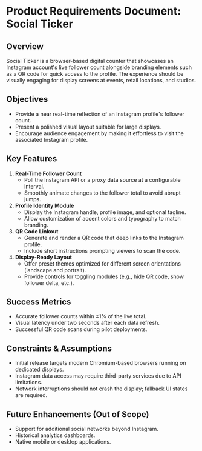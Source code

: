 # Product Requirements Document: Social Ticker

## Overview
Social Ticker is a browser-based digital counter that showcases an Instagram account's live follower count alongside branding elements such as a QR code for quick access to the profile. The experience should be visually engaging for display screens at events, retail locations, and studios.

## Objectives
- Provide a near real-time reflection of an Instagram profile's follower count.
- Present a polished visual layout suitable for large displays.
- Encourage audience engagement by making it effortless to visit the associated Instagram profile.

## Key Features
1. **Real-Time Follower Count**
   - Poll the Instagram API or a proxy data source at a configurable interval.
   - Smoothly animate changes to the follower total to avoid abrupt jumps.
2. **Profile Identity Module**
   - Display the Instagram handle, profile image, and optional tagline.
   - Allow customization of accent colors and typography to match branding.
3. **QR Code Linkout**
   - Generate and render a QR code that deep links to the Instagram profile.
   - Include short instructions prompting viewers to scan the code.
4. **Display-Ready Layout**
   - Offer preset themes optimized for different screen orientations (landscape and portrait).
   - Provide controls for toggling modules (e.g., hide QR code, show follower delta, etc.).

## Success Metrics
- Accurate follower counts within ±1% of the live total.
- Visual latency under two seconds after each data refresh.
- Successful QR code scans during pilot deployments.

## Constraints & Assumptions
- Initial release targets modern Chromium-based browsers running on dedicated displays.
- Instagram data access may require third-party services due to API limitations.
- Network interruptions should not crash the display; fallback UI states are required.

## Future Enhancements (Out of Scope)
- Support for additional social networks beyond Instagram.
- Historical analytics dashboards.
- Native mobile or desktop applications.
